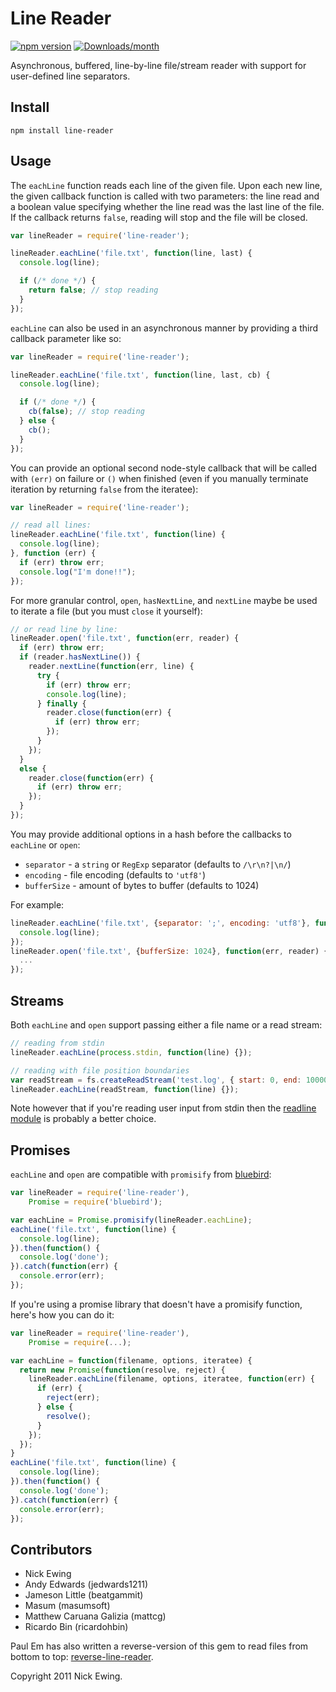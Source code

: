 Line Reader
===========
[![npm version](https://img.shields.io/npm/v/line-reader.svg)](https://www.npmjs.com/package/line-reader)
[![Downloads/month](https://img.shields.io/npm/dm/line-reader.svg)](https://www.npmjs.com/package/line-reader)

Asynchronous, buffered, line-by-line file/stream reader with support for
user-defined line separators.

Install
-------

`npm install line-reader`

Usage
-----

The `eachLine` function reads each line of the given file.  Upon each new line,
the given callback function is called with two parameters: the line read and a
boolean value specifying whether the line read was the last line of the file.
If the callback returns `false`, reading will stop and the file will be closed.

```javascript
var lineReader = require('line-reader');

lineReader.eachLine('file.txt', function(line, last) {
  console.log(line);

  if (/* done */) {
    return false; // stop reading
  }
});
```

`eachLine` can also be used in an asynchronous manner by providing a third
callback parameter like so:

```javascript
var lineReader = require('line-reader');

lineReader.eachLine('file.txt', function(line, last, cb) {
  console.log(line);

  if (/* done */) {
    cb(false); // stop reading
  } else {
    cb();
  }
});
```

You can provide an optional second node-style callback that will be called with
`(err)` on failure or `()` when finished (even if you manually terminate iteration
by returning `false` from the iteratee):

```javascript
var lineReader = require('line-reader');

// read all lines:
lineReader.eachLine('file.txt', function(line) {
  console.log(line);
}, function (err) {
  if (err) throw err;
  console.log("I'm done!!");
});
```

For more granular control, `open`, `hasNextLine`, and `nextLine` maybe be used
to iterate a file (but you must `close` it yourself):

```javascript
// or read line by line:
lineReader.open('file.txt', function(err, reader) {
  if (err) throw err;
  if (reader.hasNextLine()) {
    reader.nextLine(function(err, line) {
      try {
        if (err) throw err;
        console.log(line);
      } finally {
        reader.close(function(err) {
          if (err) throw err;
        });
      }
    });
  }
  else {
    reader.close(function(err) {
      if (err) throw err;
    });
  }
});
```

You may provide additional options in a hash before the callbacks to `eachLine` or `open`:
* `separator`   - a `string` or `RegExp` separator (defaults to `/\r\n?|\n/`)
* `encoding`    - file encoding (defaults to `'utf8'`)
* `bufferSize`  - amount of bytes to buffer (defaults to 1024)

For example:

```javascript
lineReader.eachLine('file.txt', {separator: ';', encoding: 'utf8'}, function(line, last, cb) {
  console.log(line);
});
lineReader.open('file.txt', {bufferSize: 1024}, function(err, reader) {
  ...
});
```

Streams
-------

Both `eachLine` and `open` support passing either a file name or a read stream:

```javascript
// reading from stdin
lineReader.eachLine(process.stdin, function(line) {});

// reading with file position boundaries
var readStream = fs.createReadStream('test.log', { start: 0, end: 10000 });
lineReader.eachLine(readStream, function(line) {});
```

Note however that if you're reading user input from stdin then the
[readline module](https://nodejs.org/api/readline.html) is probably a better choice.

Promises
--------

`eachLine` and `open` are compatible with `promisify` from [bluebird](https://github.com/petkaantonov/bluebird/blob/master/API.md#promisepromisifyfunction-nodefunction--dynamic-receiver---function):

```javascript
var lineReader = require('line-reader'),
    Promise = require('bluebird');

var eachLine = Promise.promisify(lineReader.eachLine);
eachLine('file.txt', function(line) {
  console.log(line);
}).then(function() {
  console.log('done');
}).catch(function(err) {
  console.error(err);
});
```

If you're using a promise library that doesn't have a promisify function, here's how you can do it:

```javascript
var lineReader = require('line-reader'),
    Promise = require(...);

var eachLine = function(filename, options, iteratee) {
  return new Promise(function(resolve, reject) {
    lineReader.eachLine(filename, options, iteratee, function(err) {
      if (err) {
        reject(err);
      } else {
        resolve();
      }
    });
  });
}
eachLine('file.txt', function(line) {
  console.log(line);
}).then(function() {
  console.log('done');
}).catch(function(err) {
  console.error(err);
});
```

Contributors
------------

* Nick Ewing
* Andy Edwards (jedwards1211)
* Jameson Little (beatgammit)
* Masum (masumsoft)
* Matthew Caruana Galizia (mattcg)
* Ricardo Bin (ricardohbin)

Paul Em has also written a reverse-version of this gem to read files from bottom to top: [reverse-line-reader](https://github.com/paul-em/reverse-line-reader).

Copyright 2011 Nick Ewing.
